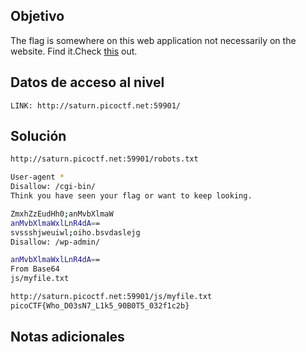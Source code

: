 ## Objetivo
The flag is somewhere on this web application not necessarily on the website. Find it.Check [this](http://saturn.picoctf.net:59901/) out.
## Datos de acceso al nivel
```
LINK: http://saturn.picoctf.net:59901/
```
## Solución

```bash
http://saturn.picoctf.net:59901/robots.txt

User-agent *
Disallow: /cgi-bin/
Think you have seen your flag or want to keep looking.

ZmxhZzEudHh0;anMvbXlmaW
anMvbXlmaWxlLnR4dA==
svssshjweuiwl;oiho.bsvdaslejg
Disallow: /wp-admin/

anMvbXlmaWxlLnR4dA==
From Base64
js/myfile.txt

http://saturn.picoctf.net:59901/js/myfile.txt
picoCTF{Who_D03sN7_L1k5_90B0T5_032f1c2b}

```
## Notas adicionales
```bash


```